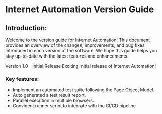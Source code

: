 # Internet Automation Version Guide

## Introduction:

Welcome to the version guide for Internet Automation! This document provides an overview of the changes, improvements,
and bug fixes introduced in each version of the software. We hope this guide helps you stay up-to-date with the latest
features and enhancements.

Version 1.0 - Initial Release
Exciting initial release of Internet Automation!
<br>
### Key features:
<ul>
<li>Implement an automated test suite following the Page Object Model.</li>
<li>Auto generated a test result report.</li>
<li>Parallel execution in multiple browsers.</li>
<li>Convinent runner script to integrate with the CI/CD pipeline</li>
</ul>

